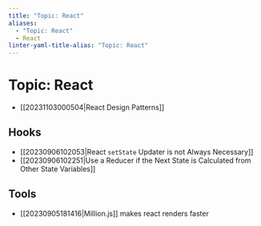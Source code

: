 ```yaml
---
title: "Topic: React"
aliases:
  - "Topic: React"
  - React
linter-yaml-title-alias: "Topic: React"
---
```


# Topic: React

- [[20231103000504|React Design Patterns]]

## Hooks

- [[20230906102053|React `setState` Updater is not Always Necessary]]
- [[20230906102251|Use a Reducer if the Next State is Calculated from Other State Variables]]

## Tools

- [[20230905181416|Million.js]] makes react renders faster
